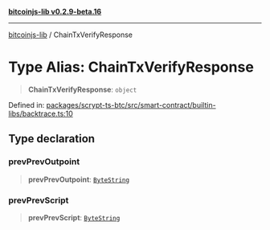 [**bitcoinjs-lib v0.2.9-beta.16**](../README.md)

***

[bitcoinjs-lib](../README.md) / ChainTxVerifyResponse

# Type Alias: ChainTxVerifyResponse

> **ChainTxVerifyResponse**: `object`

Defined in: [packages/scrypt-ts-btc/src/smart-contract/builtin-libs/backtrace.ts:10](https://github.com/sCrypt-Inc/scrypt-btc-mono/blob/7d2760b2d3565565fcb011792878d3764e0701be/packages/scrypt-ts-btc/src/smart-contract/builtin-libs/backtrace.ts#L10)

## Type declaration

### prevPrevOutpoint

> **prevPrevOutpoint**: [`ByteString`](ByteString.md)

### prevPrevScript

> **prevPrevScript**: [`ByteString`](ByteString.md)
